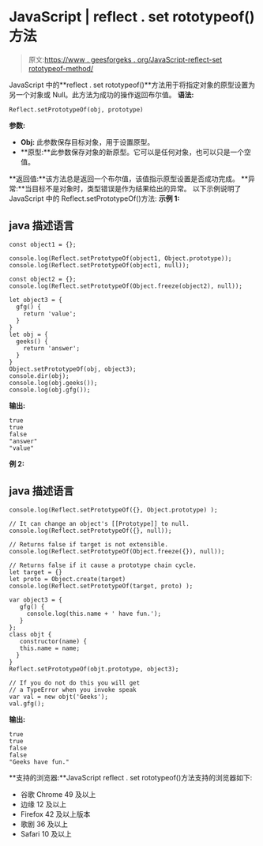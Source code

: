 # JavaScript | reflect . set rototypeof()方法

> 原文:[https://www . geesforgeks . org/JavaScript-reflect-set rototypeof-method/](https://www.geeksforgeeks.org/javascript-reflect-setprototypeof-method/)

JavaScript 中的**reflect . set rototypeof()**方法用于将指定对象的原型设置为另一个对象或 Null。此方法为成功的操作返回布尔值。
**语法:**

```
Reflect.setPrototypeOf(obj, prototype)
```

**参数:**

*   **Obj:** 此参数保存目标对象，用于设置原型。
*   **原型:**此参数保存对象的新原型。它可以是任何对象，也可以只是一个空值。

**返回值:**该方法总是返回一个布尔值，该值指示原型设置是否成功完成。
**异常:**当目标不是对象时，类型错误是作为结果给出的异常。
以下示例说明了 JavaScript 中的 Reflect.setPrototypeOf()方法:
**示例 1:**

## java 描述语言

```
const object1 = {};

console.log(Reflect.setPrototypeOf(object1, Object.prototype));
console.log(Reflect.setPrototypeOf(object1, null));

const object2 = {};
console.log(Reflect.setPrototypeOf(Object.freeze(object2), null));

let object3 = { 
  gfg() { 
    return 'value'; 
  } 
} 
let obj = { 
  geeks() { 
    return 'answer'; 
  } 
} 
Object.setPrototypeOf(obj, object3); 
console.dir(obj);  
console.log(obj.geeks());   
console.log(obj.gfg()); 
```

**输出:**

```
true
true
false
"answer"
"value"
```

**例 2:**

## java 描述语言

```
console.log(Reflect.setPrototypeOf({}, Object.prototype) );

// It can change an object's [[Prototype]] to null.
console.log(Reflect.setPrototypeOf({}, null));

// Returns false if target is not extensible.
console.log(Reflect.setPrototypeOf(Object.freeze({}), null)); 

// Returns false if it cause a prototype chain cycle.
let target = {}
let proto = Object.create(target)
console.log(Reflect.setPrototypeOf(target, proto) ); 

var object3 = { 
   gfg() { 
     console.log(this.name + ' have fun.'); 
   } 
}; 
class objt { 
   constructor(name) { 
   this.name = name; 
  } 
} 
Reflect.setPrototypeOf(objt.prototype, object3); 

// If you do not do this you will get
// a TypeError when you invoke speak 
var val = new objt('Geeks'); 
val.gfg();
```

**输出:**

```
true
true
false
false
"Geeks have fun."
```

**支持的浏览器:**JavaScript reflect . set rototypeof()方法支持的浏览器如下:

*   谷歌 Chrome 49 及以上
*   边缘 12 及以上
*   Firefox 42 及以上版本
*   歌剧 36 及以上
*   Safari 10 及以上